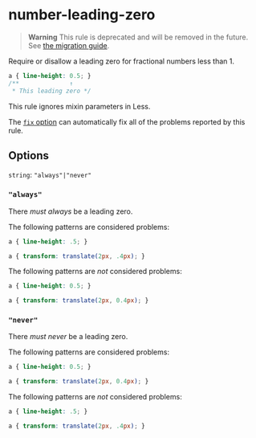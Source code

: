 # number-leading-zero

> **Warning** This rule is deprecated and will be removed in the future. See [the migration guide](https://github.com/stylelint/stylelint/tree/15.5.0/docs/migration-guide/to-15.md).

Require or disallow a leading zero for fractional numbers less than 1.

<!-- prettier-ignore -->
```css
a { line-height: 0.5; }
/**              ↑
 * This leading zero */
```

This rule ignores mixin parameters in Less.

The [`fix` option](https://github.com/stylelint/stylelint/tree/15.5.0/docs/user-guide/options.md#fix) can automatically fix all of the problems reported by this rule.

## Options

`string`: `"always"|"never"`

### `"always"`

There _must always_ be a leading zero.

The following patterns are considered problems:

<!-- prettier-ignore -->
```css
a { line-height: .5; }
```

<!-- prettier-ignore -->
```css
a { transform: translate(2px, .4px); }
```

The following patterns are _not_ considered problems:

<!-- prettier-ignore -->
```css
a { line-height: 0.5; }
```

<!-- prettier-ignore -->
```css
a { transform: translate(2px, 0.4px); }
```

### `"never"`

There _must never_ be a leading zero.

The following patterns are considered problems:

<!-- prettier-ignore -->
```css
a { line-height: 0.5; }
```

<!-- prettier-ignore -->
```css
a { transform: translate(2px, 0.4px); }
```

The following patterns are _not_ considered problems:

<!-- prettier-ignore -->
```css
a { line-height: .5; }
```

<!-- prettier-ignore -->
```css
a { transform: translate(2px, .4px); }
```
